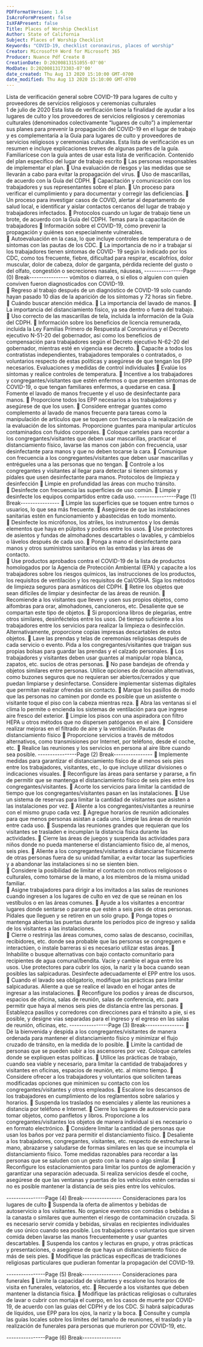 ```yaml
---
PDFFormatVersion: 1.6
IsAcroFormPresent: false
IsXFAPresent: false
Title: Places of Worship Checklist
Author: State of California
Subject: Places of Worship Checklist
Keywords: "COVID-19, checklist coronavirus, places of worship"
Creator: Microsoft® Word for Microsoft 365
Producer: Nuance Pdf Create 8
CreationDate: D:20200813151055-07'00'
ModDate: D:20200813173303-07'00'
date_created: Thu Aug 13 2020 15:10:00 GMT-0700
date_modified: Thu Aug 13 2020 15:10:00 GMT-0700
---
```

Lista de verificación general sobre COVID-19 
para lugares de culto y proveedores de servicios religiosos 
y ceremonias culturales  
1 de julio de 2020 
Esta lista de verificación tiene la finalidad de ayudar a los lugares de culto y los proveedores de 
servicios religiosos y ceremonias culturales (denominados colectivamente “lugares de culto”) a 
implementar sus planes para prevenir la propagación del COVID-19 en el lugar de trabajo y es 
complementaria a la Guía para lugares de culto y proveedores de servicios religiosos y 
ceremonias culturales. Esta lista de verificación es un resumen e incluye explicaciones breves de 
algunas partes de la guía. Familiarícese con la guía antes de usar esta lista de verificación. 
Contenido del plan específico del lugar de 
trabajo escrito 
 Las personas responsables de implementar el plan. 
 Una evaluación de riesgos y las medidas que se llevarán a cabo para evitar la 
propagación del virus. 
 Uso de mascarillas, de acuerdo con la Guía del CDPH. 
 Capacitación y comunicación con los trabajadores y sus representantes sobre el 
plan. 
 Un proceso para verificar el cumplimiento y para documentar y corregir las 
deficiencias. 
 Un proceso para investigar casos de COVID, alertar al departamento de salud 
local, e identificar y aislar contactos cercanos del lugar de trabajo y trabajadores 
infectados. 
 Protocolos cuando un lugar de trabajo tiene un brote, de acuerdo con la Guía 
del CDPH. 
Temas para la capacitación de trabajadores 
 Información sobre el COVID-19, cómo prevenir la propagación y quiénes son 
especialmente vulnerables.  
 Autoevaluación en la casa, lo que incluye controles de temperatura o de 
síntomas con las pautas de los CDC. 
 La importancia de no ir a trabajar si los trabajadores tienen síntomas de COVID-
19 según lo indicado por los CDC, como tos frecuente, fiebre, dificultad para 
respirar, escalofríos, dolor muscular, dolor de cabeza, dolor de garganta, pérdida 
reciente del gusto o del olfato, congestión o secreciones nasales, náuseas, 
----------------Page (0) Break----------------
vómitos o diarrea, o si ellos o alguien con quien conviven fueron diagnosticados 
con COVID-19.  
 Regreso al trabajo después de un diagnóstico de COVID-19 solo cuando hayan 
pasado 10 días de la aparición de los síntomas y 72 horas sin fiebre. 
 Cuándo buscar atención médica. 
 La importancia del lavado de manos. 
 La importancia del distanciamiento físico, ya sea dentro o fuera del trabajo. 
 Uso correcto de las mascarillas de tela, incluida la información de la Guía del 
CDPH. 
 Información sobre los beneficios de licencia remunerada, incluida la Ley Familias 
Primero de Respuesta al Coronavirus y el Decreto ejecutivo N-51-20 del 
gobernador, así como los beneficios de compensación para trabajadores según 
el Decreto ejecutivo N-62-20 del gobernador, mientras esté en vigencia ese 
decreto. 
 Capacite a todos los contratistas independientes, trabajadores temporales o 
contratados, o voluntarios respecto de estas políticas y asegúrese de que tengan 
los EPP necesarios. 
Evaluaciones y medidas de control individuales 
 Evalúe los síntomas y realice controles de temperatura. 
 Incentive a los trabajadores y congregantes/visitantes que estén enfermos o que 
presenten síntomas de COVID-19, o que tengan familiares enfermos, a quedarse 
en casa. 
 Fomente el lavado de manos frecuente y el uso de desinfectante para manos. 
 Proporcione todos los EPP necesarios a los trabajadores y asegúrese de que los 
usen. 
 Considere entregar guantes como complemento al lavado de manos frecuente 
para tareas como la manipulación de artículos que se toquen con frecuencia o 
la realización de la evaluación de los síntomas. Proporcione guantes para 
manipular artículos contaminados con fluidos corporales. 
 Coloque carteles para recordar a los congregantes/visitantes que deben usar 
mascarillas, practicar el distanciamiento físico, lavarse las manos con jabón con 
frecuencia, usar desinfectante para manos y que no deben tocarse la cara. 
 Comunique con frecuencia a los congregantes/visitantes que deben usar 
mascarillas y entrégueles una a las personas que no tengan. 
 Controle a los congregantes y visitantes al llegar para detectar si tienen síntomas 
y pídales que usen desinfectante para manos. 
Protocolos de limpieza y desinfección 
 Limpie en profundidad las áreas con mucho tránsito.  
 Desinfecte con frecuencia las superficies de uso común. 
 Limpie y desinfecte los equipos compartidos entre cada uso. 
----------------Page (1) Break----------------
 Limpie las superficies que se toquen entre turnos o usuarios, lo que sea más 
frecuente. 
 Asegúrese de que las instalaciones sanitarias estén en funcionamiento y 
abastecidas en todo momento.  
 Desinfecte los micrófonos, los atriles, los instrumentos y los demás elementos que 
haya en púlpitos y podios entre los usos. 
 Use protectores de asientos y fundas de almohadones descartables o lavables, y 
cámbielos o lávelos después de cada uso. 
 Ponga a mano el desinfectante para manos y otros suministros sanitarios en las 
entradas y las áreas de contacto.  
 Use productos aprobados contra el COVID-19 de la lista de productos 
homologados por la Agencia de Protección Ambiental (EPA) y capacite a los 
trabajadores sobre los riesgos químicos, las instrucciones de los productos, los 
requisitos de ventilación y los requisitos de Cal/OSHA. Siga los métodos de 
limpieza seguros para asmáticos del CDPH. 
 Retire los objetos que sean difíciles de limpiar y desinfectar de las áreas de 
reunión. 
 Recomiende a los visitantes que lleven y usen sus propios objetos, como 
alfombras para orar, almohadones, cancioneros, etc. Desaliente que se 
compartan este tipo de objetos. 
 Si proporciona libros de plegarias, entre otros similares, desinféctelos entre los 
usos. Dé tiempo suficiente a los trabajadores entre los servicios para realizar la 
limpieza o desinfección. Alternativamente, proporcione copias impresas 
descartables de estos objetos. 
 Lave las prendas y telas de ceremonias religiosas después de cada servicio o 
evento. Pida a los congregantes/visitantes que traigan sus propias bolsas para 
guardar las prendas y el calzado personales. 
 Los trabajadores y visitantes deben usar guantes al manipular ropa blanca, 
zapatos, etc. sucios de otras personas. 
 No pase bandejas de ofrenda y objetos similares entre personas. Utilice opciones 
de donación alternativas, como buzones seguros que no requieran ser 
abiertos/cerrados y que puedan limpiarse y desinfectarse. Considere 
implementar sistemas digitales que permitan realizar ofrendas sin contacto. 
 Marque los pasillos de modo que las personas no caminen por donde es posible 
que un asistente o visitante toque el piso con la cabeza mientras reza. 
 Abra las ventanas si el clima lo permite o encienda los sistemas de ventilación 
para que ingrese aire fresco del exterior. 
 Limpie los pisos con una aspiradora con filtro HEPA u otros métodos que no 
dispersen patógenos en el aire. 
 Considere realizar mejoras en el filtrado de aire y la ventilación. 
Pautas de distanciamiento físico 
 Proporcione servicios a través de métodos alternativos, como transmisiones por 
Internet, por teléfono, desde el coche, etc. 
 Realice las reuniones y los servicios en persona al aire libre cuando sea posible. 
----------------Page (2) Break----------------
 Implemente medidas para garantizar el distanciamiento físico de al menos seis 
pies entre los trabajadores, visitantes, etc., lo que incluye utilizar divisiones o 
indicaciones visuales. 
 Reconfigure las áreas para sentarse y pararse, a fin de permitir que se mantenga 
el distanciamiento físico de seis pies entre los congregantes/visitantes. 
 Acorte los servicios para limitar la cantidad de tiempo que los 
congregantes/visitantes pasan en las instalaciones. 
 Use un sistema de reservas para limitar la cantidad de visitantes que asisten a las 
instalaciones por vez. 
 Aliente a los congregantes/visitantes a reunirse con el mismo grupo cada vez. 
 Agregue horarios de reunión adicionales para que menos personas asistan a 
cada uno. Limpie las áreas de reunión entre cada uso. 
 Suspenda las reuniones grandes que requieran que los visitantes se trasladen e 
incumplan la distancia física durante las actividades. 
 Cierre las áreas de juegos y suspenda las actividades para niños donde no 
pueda mantenerse el distanciamiento físico de, al menos, seis pies. 
 Aliente a los congregantes/visitantes a distanciarse físicamente de otras personas 
fuera de su unidad familiar, a evitar tocar las superficies y a abandonar las 
instalaciones si no se sienten bien.   
 Considere la posibilidad de limitar el contacto con motivos religiosos o culturales, 
como tomarse de la mano, a los miembros de la misma unidad familiar.   
 Asigne trabajadores para dirigir a los invitados a las salas de reuniones cuando 
ingresen a los lugares de culto en vez de que se reúnan en los vestíbulos o en las 
áreas comunes. 
 Ayude a los visitantes a encontrar lugares donde sentarse o pararse que estén a 
seis pies de otras personas. Pídales que lleguen y se retiren en un solo grupo. 
 Ponga topes o mantenga abiertas las puertas durante los períodos pico de 
ingreso y salida de los visitantes a las instalaciones.   
 Cierre o restrinja las áreas comunes, como salas de descanso, cocinillas, 
recibidores, etc. donde sea probable que las personas se congreguen e 
interactúen, o instale barreras si es necesario utilizar estas áreas. 
 Inhabilite o busque alternativas con bajo contacto comunitario para recipientes 
de agua comunal/bendita. Vacíe y cambie el agua entre los usos. Use 
protectores para cubrir los ojos, la nariz y la boca cuando sean posibles las 
salpicaduras. Desinfecte adecuadamente el EPP entre los usos. 
 Cuando el lavado sea obligatorio, modifique las prácticas para limitar 
salpicaduras. Aliente a que se realice el lavado en el hogar antes de ingresar a 
las instalaciones. 
 Reconfigure los podios y áreas de discursos, espacios de oficina, salas de reunión, 
salas de conferencia, etc. para permitir que haya al menos seis pies de distancia 
entre las personas. 
 Establezca pasillos y corredores con direcciones para el tránsito a pie, si es 
posible, y designe vías separadas para el ingreso y el egreso en las salas de 
reunión, oficinas, etc. 
----------------Page (3) Break----------------
 Dé la bienvenida y despida a los congregantes/visitantes de manera ordenada 
para mantener el distanciamiento físico y minimizar el flujo cruzado de tránsito, 
en la medida de lo posible. 
 Limite la cantidad de personas que se pueden subir a los ascensores por vez. 
Coloque carteles donde se expliquen estas políticas. 
 Utilice las prácticas de trabajo, cuando sea viable y necesario, para limitar la 
cantidad de trabajadores y visitantes en oficinas, espacios de reunión, etc. al 
mismo tiempo. 
 Considere ofrecer a los trabajadores y voluntarios que soliciten tareas 
modificadas opciones que minimicen su contacto con los 
congregantes/visitantes y otros empleados. 
 Escalone los descansos de los trabajadores en cumplimiento de los reglamentos 
sobre salarios y horarios. 
 Suspenda los traslados no esenciales y aliente las reuniones a distancia por 
teléfono e Internet. 
 Cierre los lugares de autoservicio para tomar objetos, como panfletos y libros. 
Proporcione a los congregantes/visitantes los objetos de manera individual si es 
necesario o en formato electrónico. 
 Considere limitar la cantidad de personas que usan los baños por vez para 
permitir el distanciamiento físico. 
 Desaliente a los trabajadores, congregantes, visitantes, etc. respecto de 
estrecharse la mano, abrazarse y saludarse de formas similares en las que se 
incumpla el distanciamiento físico. Tome medidas razonables para recordar a las 
personas que se saluden con un gesto con la mano o algo similar. 
 Reconfigure los estacionamientos para limitar los puntos de aglomeración y 
garantizar una separación adecuada. Si realiza servicios desde el coche, 
asegúrese de que las ventanas y puertas de los vehículos estén cerradas si no es 
posible mantener la distancia de seis pies entre los vehículos. 
  
----------------Page (4) Break----------------
Consideraciones para los lugares de culto 
 Suspenda la oferta de alimentos y bebidas de autoservicio a los visitantes. No 
organice eventos con comidas o bebidas a la canasta o similares que aumenten 
el riesgo de contaminación cruzada. Si es necesario servir comida y bebidas, 
sírvalas en recipientes individuales de uso único cuando sea posible. Los 
trabajadores o voluntarios que sirven comida deben lavarse las manos 
frecuentemente y usar guantes descartables. 
 Suspenda los cantos y lecturas en grupo, y otras prácticas y presentaciones, o 
asegúrese de que haya un distanciamiento físico de más de seis pies. 
 Modifique las prácticas específicas de tradiciones religiosas particulares que 
pudieran fomentar la propagación del COVID-19. 
  
----------------Page (5) Break----------------
Consideraciones para funerales 
 Limite la capacidad de visitantes y escalone los horarios de visita en funerales, 
velatorios, etc. 
 Recuerde a los visitantes que deben mantener la distancia física. 
 Modifique las prácticas religiosas o culturales de lavar o cubrir con mortaja el 
cuerpo, en los casos de muerte por COVID-19, de acuerdo con las guías del 
CDPH y de los CDC. Si habrá salpicaduras de líquidos, use EPP para los ojos, la 
nariz y la boca. 
 Consulte y cumpla las guías locales sobre los límites del tamaño de reuniones, el 
traslado y la realización de funerales para personas que murieron por COVID-19, 
etc.  
 
 
 
 
----------------Page (6) Break----------------
